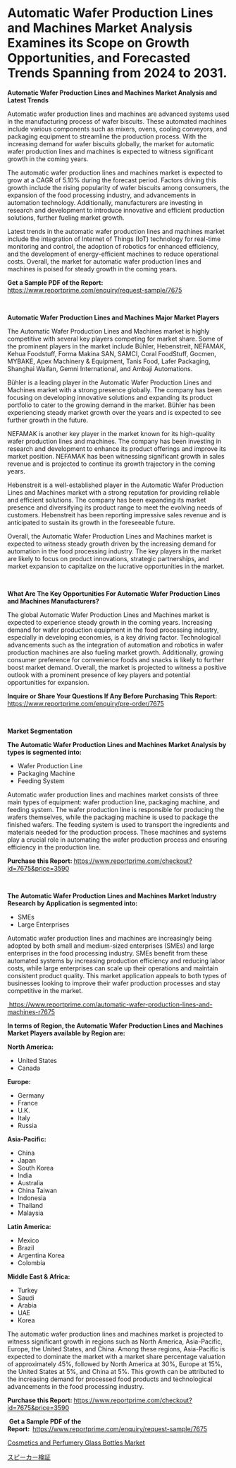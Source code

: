 <p><h1>Automatic Wafer Production Lines and Machines Market Analysis Examines its Scope on Growth Opportunities, and Forecasted Trends Spanning from 2024 to 2031.</h1></p><p><strong>Automatic Wafer Production Lines and Machines Market Analysis and Latest Trends</strong></p>
<p><p>Automatic wafer production lines and machines are advanced systems used in the manufacturing process of wafer biscuits. These automated machines include various components such as mixers, ovens, cooling conveyors, and packaging equipment to streamline the production process. With the increasing demand for wafer biscuits globally, the market for automatic wafer production lines and machines is expected to witness significant growth in the coming years.</p><p>The automatic wafer production lines and machines market is expected to grow at a CAGR of 5.10% during the forecast period. Factors driving this growth include the rising popularity of wafer biscuits among consumers, the expansion of the food processing industry, and advancements in automation technology. Additionally, manufacturers are investing in research and development to introduce innovative and efficient production solutions, further fueling market growth.</p><p>Latest trends in the automatic wafer production lines and machines market include the integration of Internet of Things (IoT) technology for real-time monitoring and control, the adoption of robotics for enhanced efficiency, and the development of energy-efficient machines to reduce operational costs. Overall, the market for automatic wafer production lines and machines is poised for steady growth in the coming years.</p></p>
<p><strong>Get a Sample PDF of the Report:&nbsp;</strong> <a href="https://www.reportprime.com/enquiry/request-sample/7675">https://www.reportprime.com/enquiry/request-sample/7675</a></p>
<p>&nbsp;</p>
<p><strong>Automatic Wafer Production Lines and Machines Major Market Players</strong></p>
<p><p>The Automatic Wafer Production Lines and Machines market is highly competitive with several key players competing for market share. Some of the prominent players in the market include Bühler, Hebenstreit, NEFAMAK, Kehua Foodstuff, Forma Makina SAN, SAMCI, Coral FoodStuff, Gocmen, MYBAKE, Apex Machinery & Equipment, Tanis Food, Lafer Packaging, Shanghai Waifan, Gemni International, and Ambaji Automations.</p><p>Bühler is a leading player in the Automatic Wafer Production Lines and Machines market with a strong presence globally. The company has been focusing on developing innovative solutions and expanding its product portfolio to cater to the growing demand in the market. Bühler has been experiencing steady market growth over the years and is expected to see further growth in the future.</p><p>NEFAMAK is another key player in the market known for its high-quality wafer production lines and machines. The company has been investing in research and development to enhance its product offerings and improve its market position. NEFAMAK has been witnessing significant growth in sales revenue and is projected to continue its growth trajectory in the coming years.</p><p>Hebenstreit is a well-established player in the Automatic Wafer Production Lines and Machines market with a strong reputation for providing reliable and efficient solutions. The company has been expanding its market presence and diversifying its product range to meet the evolving needs of customers. Hebenstreit has been reporting impressive sales revenue and is anticipated to sustain its growth in the foreseeable future.</p><p>Overall, the Automatic Wafer Production Lines and Machines market is expected to witness steady growth driven by the increasing demand for automation in the food processing industry. The key players in the market are likely to focus on product innovations, strategic partnerships, and market expansion to capitalize on the lucrative opportunities in the market.</p></p>
<p>&nbsp;</p>
<p><strong>What Are The Key Opportunities For Automatic Wafer Production Lines and Machines Manufacturers?</strong></p>
<p><p>The global Automatic Wafer Production Lines and Machines market is expected to experience steady growth in the coming years. Increasing demand for wafer production equipment in the food processing industry, especially in developing economies, is a key driving factor. Technological advancements such as the integration of automation and robotics in wafer production machines are also fueling market growth. Additionally, growing consumer preference for convenience foods and snacks is likely to further boost market demand. Overall, the market is projected to witness a positive outlook with a prominent presence of key players and potential opportunities for expansion.</p></p>
<p><strong>Inquire or Share Your Questions If Any Before Purchasing This Report:</strong> <a href="https://www.reportprime.com/enquiry/pre-order/7675">https://www.reportprime.com/enquiry/pre-order/7675</a></p>
<p>&nbsp;</p>
<p><strong>Market Segmentation</strong></p>
<p><strong>The Automatic Wafer Production Lines and Machines Market Analysis by types is segmented into:</strong></p>
<p><ul><li>Wafer Production Line</li><li>Packaging Machine</li><li>Feeding System</li></ul></p>
<p><p>Automatic wafer production lines and machines market consists of three main types of equipment: wafer production line, packaging machine, and feeding system. The wafer production line is responsible for producing the wafers themselves, while the packaging machine is used to package the finished wafers. The feeding system is used to transport the ingredients and materials needed for the production process. These machines and systems play a crucial role in automating the wafer production process and ensuring efficiency in the production line.</p></p>
<p><strong>Purchase this Report:&nbsp;</strong><a href="https://www.reportprime.com/checkout?id=7675&price=3590">https://www.reportprime.com/checkout?id=7675&price=3590</a></p>
<p>&nbsp;</p>
<p><strong>The Automatic Wafer Production Lines and Machines Market Industry Research by Application is segmented into:</strong></p>
<p><ul><li>SMEs</li><li>Large Enterprises</li></ul></p>
<p><p>Automatic wafer production lines and machines are increasingly being adopted by both small and medium-sized enterprises (SMEs) and large enterprises in the food processing industry. SMEs benefit from these automated systems by increasing production efficiency and reducing labor costs, while large enterprises can scale up their operations and maintain consistent product quality. This market application appeals to both types of businesses looking to improve their wafer production processes and stay competitive in the market.</p></p>
<p><a href="https://www.reportprime.com/automatic-wafer-production-lines-and-machines-r7675">&nbsp;https://www.reportprime.com/automatic-wafer-production-lines-and-machines-r7675</a></p>
<p><strong>In terms of Region, the Automatic Wafer Production Lines and Machines Market Players available by Region are:</strong></p>
<p>
    <p> <strong> North America: </strong>
        <ul>
            <li>United States</li>
            <li>Canada</li>
        </ul>
        </p> 
    <p> <strong> Europe: </strong>
        <ul>
            <li>Germany</li>
            <li>France</li>
            <li>U.K.</li>
            <li>Italy</li>
            <li>Russia</li>
        </ul>
        </p> 
    <p> <strong> Asia-Pacific: </strong>
        <ul>
            <li>China</li>
            <li>Japan</li>
            <li>South Korea</li>
            <li>India</li>
            <li>Australia</li>
            <li>China Taiwan</li>
            <li>Indonesia</li>
            <li>Thailand</li>
            <li>Malaysia</li>
        </ul>
        </p> 
    <p> <strong> Latin America: </strong>
        <ul>
            <li>Mexico</li>
            <li>Brazil</li>
            <li>Argentina Korea</li>
            <li>Colombia</li>
        </ul>
        </p> 
    <p> <strong> Middle East & Africa: </strong>
        <ul>
            <li>Turkey</li>
            <li>Saudi</li>
            <li>Arabia</li>
            <li>UAE</li>
            <li>Korea</li>
        </ul>
    </p>
    </p>
<p><p>The automatic wafer production lines and machines market is projected to witness significant growth in regions such as North America, Asia-Pacific, Europe, the United States, and China. Among these regions, Asia-Pacific is expected to dominate the market with a market share percentage valuation of approximately 45%, followed by North America at 30%, Europe at 15%, the United States at 5%, and China at 5%. This growth can be attributed to the increasing demand for processed food products and technological advancements in the food processing industry.</p></p>
<p><strong>Purchase this Report: </strong><a href="https://www.reportprime.com/checkout?id=7675&price=3590">https://www.reportprime.com/checkout?id=7675&price=3590</a></p>
<p>&nbsp;<strong>Get a Sample PDF of the Report:&nbsp;&nbsp;</strong><a href="https://www.reportprime.com/enquiry/request-sample/7675">https://www.reportprime.com/enquiry/request-sample/7675</a></p>
<p><strong></strong></p>
<p><p><a href="https://www.linkedin.com/pulse/cosmetics-perfumery-glass-bottles-market-share-amp-x6aqc">Cosmetics and Perfumery Glass Bottles Market</a></p><p><a href="https://medium.com/@maureenbiologist34/%E8%A9%B1%E8%80%85%E6%A4%9C%E8%A8%BC%E5%B8%82%E5%A0%B4-%E5%B8%82%E5%A0%B4%E6%88%90%E9%95%B7%E7%8E%87-%E5%B8%82%E5%A0%B4%E3%83%88%E3%83%AC%E3%83%B3%E3%83%89-%E6%88%90%E9%95%B7%E6%88%A6%E7%95%A5%E3%81%AB%E9%96%A2%E3%81%99%E3%82%8B%E6%B4%9E%E5%AF%9F-7b899a9e2744">スピーカー検証</a></p></p>